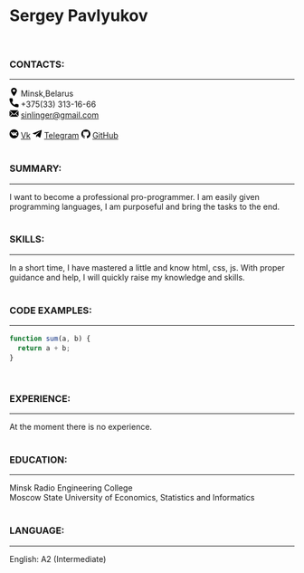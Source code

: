 # Sergey Pavlyukov
<br>

### CONTACTS:
___
![Location:](./icon/location.png) Minsk,Belarus <br>
![Call:](./icon/call.png) +375(33) 313-16-66 <br>
![Email:](./icon/email.png) sinlinger@gmail.com <br> <br>
![vk:](./icon/vk.png) [Vk](https://vk.com//Sinlinger) ![Telegram:](./icon/telegram.png) [Telegram](https://t.me/Sinlinger) ![github:](./icon/github.png) [GitHub](https://github.com/Sinlinger)
<br><br>

### SUMMARY:
___
I want to become a professional pro-programmer. I am easily given programming languages, I am purposeful and bring the tasks to the end.
<br><br>

### SKILLS:
___
In a short time, I have mastered a little and know html, css, js. With proper guidance and help, I will quickly raise my knowledge and skills.
<br><br>

### CODE EXAMPLES:
___
~~~JAVASCRIPT
function sum(a, b) {
  return a + b;
}
~~~
<br>

### EXPERIENCE:
___
At the moment there is no experience.
<br><br>

### EDUCATION:
___
Minsk Radio Engineering College<br>
Moscow State University of Economics, Statistics and Informatics
<br><br>

### LANGUAGE:
___
English: A2 (Intermediate)